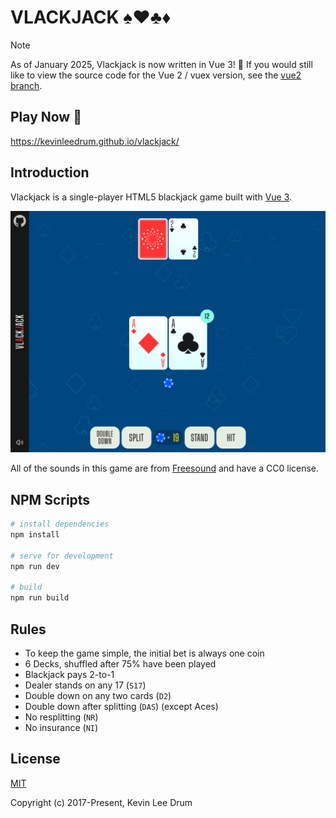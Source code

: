 # VLACKJACK ♠️♥️♣️♦️

> [!NOTE]
> As of January 2025, Vlackjack is now written in Vue 3! 🥳 If you would still like to view the source code for the Vue 2 / vuex
> version, see the [vue2 branch](https://github.com/kevinleedrum/vlackjack/tree/vue2).

## Play Now 🚀

https://kevinleedrum.github.io/vlackjack/

## Introduction

Vlackjack is a single-player HTML5 blackjack game built with [Vue 3](https://vuejs.org/).

![Screenshot](./docs/screenshot.png)

All of the sounds in this game are from [Freesound](https://freesound.org) and have a CC0 license.

## NPM Scripts

```bash
# install dependencies
npm install

# serve for development
npm run dev

# build
npm run build
```

## Rules

- To keep the game simple, the initial bet is always one coin
- 6 Decks, shuffled after 75% have been played
- Blackjack pays 2-to-1
- Dealer stands on any 17 (`S17`)
- Double down on any two cards (`D2`)
- Double down after splitting (`DAS`) (except Aces)
- No resplitting (`NR`)
- No insurance (`NI`)

## License

[MIT](http://opensource.org/licenses/MIT)

Copyright (c) 2017-Present, Kevin Lee Drum
